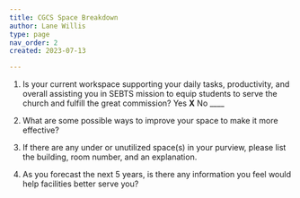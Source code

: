 ```yaml
---
title: CGCS Space Breakdown
author: Lane Willis
type: page
nav_order: 2
created: 2023-07-13

---
```



1. Is your current workspace supporting your daily tasks, productivity, and overall
assisting you in SEBTS mission to equip students to serve the church and
fulfill the great commission?
Yes __X__
No ____
 
 
2. What are some possible ways to improve your space to make it more effective?
 
 
 

3. If there are any under or unutilized space(s) in your purview, please list the building, room number, and an explanation.
 
 
 

4. As you forecast the next 5 years, is there any information you feel would help
facilities better serve you?
